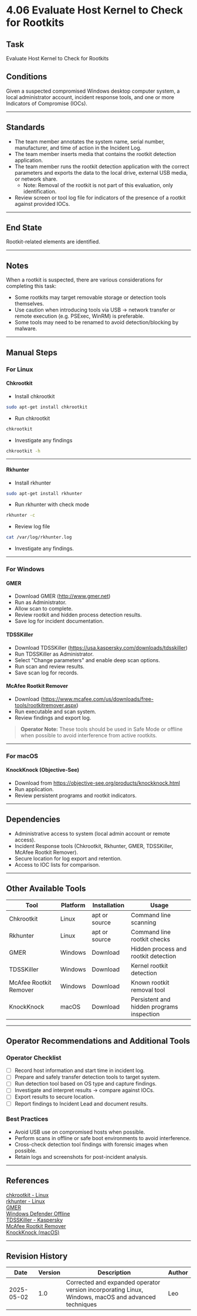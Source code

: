 # 4.06 Evaluate Host Kernel to Check for Rootkits

## Task

Evaluate Host Kernel to Check for Rootkits

## Conditions

Given a suspected compromised Windows desktop computer system, a local administrator account, incident response tools, and one or more Indicators of Compromise (IOCs).

---

## Standards

* The team member annotates the system name, serial number, manufacturer, and time of action in the Incident Log.
* The team member inserts media that contains the rootkit detection application.
* The team member runs the rootkit detection application with the correct parameters and exports the data to the local drive, external USB media, or network share.
  * Note: Removal of the rootkit is not part of this evaluation, only identification.
* Review screen or tool log file for indicators of the presence of a rootkit against provided IOCs.

---

## End State

Rootkit-related elements are identified.

---

## Notes

When a rootkit is suspected, there are various considerations for completing this task:

- Some rootkits may target removable storage or detection tools themselves.
- Use caution when introducing tools via USB → network transfer or remote execution (e.g. PSExec, WinRM) is preferable.
- Some tools may need to be renamed to avoid detection/blocking by malware.

---

## Manual Steps

### For Linux

#### Chkrootkit

* Install chkrootkit

```bash
sudo apt-get install chkrootkit
```

* Run chkrootkit

```bash
chkrootkit
```

* Investigate any findings

```bash
chkrootkit -h
```

---

#### Rkhunter

* Install rkhunter

```bash
sudo apt-get install rkhunter
```

* Run rkhunter with check mode

```bash
rkhunter -c
```

* Review log file

```bash
cat /var/log/rkhunter.log
```

* Investigate any findings.

---

### For Windows

#### GMER

* Download GMER (http://www.gmer.net)
* Run as Administrator.
* Allow scan to complete.
* Review rootkit and hidden process detection results.
* Save log for incident documentation.

#### TDSSKiller

* Download TDSSKiller (https://usa.kaspersky.com/downloads/tdsskiller)
* Run TDSSKiller as Administrator.
* Select "Change parameters" and enable deep scan options.
* Run scan and review results.
* Save scan log for records.

#### McAfee Rootkit Remover

* Download (https://www.mcafee.com/us/downloads/free-tools/rootkitremover.aspx)
* Run executable and scan system.
* Review findings and export log.

> **Operator Note:** These tools should be used in Safe Mode or offline when possible to avoid interference from active rootkits.

---

### For macOS

#### KnockKnock (Objective-See)

* Download from https://objective-see.org/products/knockknock.html
* Run application.
* Review persistent programs and rootkit indicators.

---

## Dependencies

* Administrative access to system (local admin account or remote access).
* Incident Response tools (Chkrootkit, Rkhunter, GMER, TDSSKiller, McAfee Rootkit Remover).
* Secure location for log export and retention.
* Access to IOC lists for comparison.

---

## Other Available Tools

| Tool | Platform | Installation | Usage |
|------|----------|--------------|-------|
| Chkrootkit | Linux | apt or source | Command line scanning |
| Rkhunter | Linux | apt or source | Command line rootkit checks |
| GMER | Windows | Download | Hidden process and rootkit detection |
| TDSSKiller | Windows | Download | Kernel rootkit detection |
| McAfee Rootkit Remover | Windows | Download | Known rootkit removal tool |
| KnockKnock | macOS | Download | Persistent and hidden programs inspection |

---

## Operator Recommendations and Additional Tools

### Operator Checklist

- [ ] Record host information and start time in incident log.
- [ ] Prepare and safely transfer detection tools to target system.
- [ ] Run detection tool based on OS type and capture findings.
- [ ] Investigate and interpret results → compare against IOCs.
- [ ] Export results to secure location.
- [ ] Report findings to Incident Lead and document results.

### Best Practices

- Avoid USB use on compromised hosts when possible.
- Perform scans in offline or safe boot environments to avoid interference.
- Cross-check detection tool findings with forensic images when possible.
- Retain logs and screenshots for post-incident analysis.

---

## References

[chkrootkit - Linux](http://www.chkrootkit.org/)  
[rkhunter - Linux](http://rkhunter.sourceforge.net/)  
[GMER](http://www.gmer.net)  
[Windows Defender Offline](https://www.microsoft.com/en-us/windows/windows-defender-offline)  
[TDSSKiller - Kaspersky](http://usa.kaspersky.com/downloads/TDSSKiller)  
[McAfee Rootkit Remover](http://www.mcafee.com/us/downloads/free-tools/rootkitremover.aspx)  
[KnockKnock (macOS)](https://objective-see.org/products/knockknock.html)

---

## Revision History

| Date | Version | Description | Author |
|------|---------|-------------|--------|
| 2025-05-02 | 1.0 | Corrected and expanded operator version incorporating Linux, Windows, macOS and advanced techniques | Leo |
